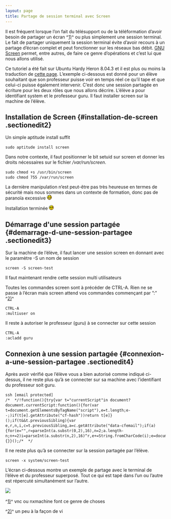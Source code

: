 ```yaml
---
layout: page
title: Partage de session terminal avec Screen
---
```


Il est fréquent lorsque l’on fait du télésupport ou de la téléformation
d’avoir besoin de partager un écran ^[1)](screen.html#fn__1)^ ou plus
simplement une session terminal. Le fait de partager uniquement la
session terminal évite d’avoir recours à un partage d’écran complet et
peut fonctionner sur les réseaux bas débit. [GNU
Screen](http://www.gnu.org/software/screen/ "http://www.gnu.org/software/screen/")
permet, entre autres, de faire ce genre d’opérations et c’est lui que
nous allons utilisé.

Ce tutoriel a été fait sur Ubuntu Hardy Heron 8.04.3 et il est plus ou
moins la traduction de [cette
page](http://ubuntuforums.org/showthread.php?t=299286 "http://ubuntuforums.org/showthread.php?t=299286").
L’exemple ci-dessous est donné pour un élève souhaitant que son
professeur puisse voir en temps réel ce qu’il tape et que celui-ci
puisse également intervenir. C’est donc une session partagée en écriture
pour les deux rôles que nous allons décrire. L’élève a pour identifiant
system et le professeur guru. Il faut installer screen sur la machine de
l’élève.

Installation de Screen {#installation-de-screen .sectionedit2}
----------------------

Un simple aptitude install suffit

~~~ {.code .bash}
sudo aptitude install screen
~~~

Dans notre contexte, il faut positionner le bit setuid sur screen et
donner les droits nécessaires sur le fichier */var/run/screen*.

~~~ {.code .bash}
sudo chmod +s /usr/bin/screen
sudo chmod 755 /var/run/screen
~~~

La dernière manipulation n’est peut-être pas très heureuse en termes de
sécurité mais nous sommes dans un contexte de formation, donc pas de
paranoïa excessive ![LOL](../lib/images/smileys/icon_lol.gif)

Installation terminée ![8-)](../lib/images/smileys/icon_cool.gif)

Démarrage d'une session partagée {#demarrage-d-une-session-partagee .sectionedit3}
--------------------------------

Sur la machine de l’élève, il faut lancer une session screen en donnant
avec le paramètre -S un nom de session

~~~ {.code .bash}
screen -S screen-test
~~~

Il faut maintenant rendre cette session multi utilisateurs

Toutes les commandes screen sont à précéder de CTRL-A. Rien ne se passe
à l’écran mais screen attend vos commandes commençant par ”:”
^[2)](screen.html#fn__2)^

~~~
CTRL-A
:multiuser on
~~~

Il reste à autoriser le professeur (guru) à se connecter sur cette
session

~~~
CTRL-A
:acladd guru
~~~

Connexion à une session partagée {#connexion-a-une-session-partagee .sectionedit4}
--------------------------------

Après avoir vérifié que l’élève vous a bien autorisé comme indiqué
ci-dessus, il ne reste plus qu’à se connecter sur sa machine avec
l’identifiant du professeur soit guru.

~~~
ssh [email protected]
/*  */!function(){try{var t="currentScript"in document?document.currentScript:function(){for(var t=document.getElementsByTagName("script"),e=t.length;e--;)if(t[e].getAttribute("cf-hash"))return t[e]}();if(t&&t.previousSibling){var e,r,n,i,c=t.previousSibling,a=c.getAttribute("data-cfemail");if(a){for(e="",r=parseInt(a.substr(0,2),16),n=2;a.length-n;n+=2)i=parseInt(a.substr(n,2),16)^r,e+=String.fromCharCode(i);e=document.createTextNode(e),c.parentNode.replaceChild(e,c)}}}catch(u){}}();/*  */
~~~

Il ne reste plus qu’à se connecter sur la session partagée par l’élève.

~~~
screen -x system/screen-test
~~~

L’écran ci-dessous montre un exemple de partage avec le terminal de
l’élève et du professeur superposé. Tout ce qui est tapé dans l’un ou
l’autre est répercuté simultanément sur l’autre.

[![](/assets/media/infra/terminal-sharing.png)](/_detail/infra/terminal-sharing.png@id=infra%253Ascreen.html "infra:terminal-sharing.png")

^[1)](screen.html#fnt__1)^ vnc ou nxmachine font ce genre de choses

^[2)](screen.html#fnt__2)^ un peu à la façon de vi